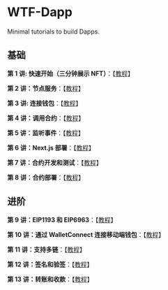 # WTF-Dapp

Minimal tutorials to build Dapps.

## 基础

**第 1 讲: 快速开始（三分钟展示 NFT）**：【[教程](./01_QuickStart/readme.md)】

**第 2 讲：节点服务**：【[教程](./02_NodeService/readme.md)】

**第 3 讲: 连接钱包**：【[教程](./03_ConnectWallet/readme.md)】

**第 4 讲：调用合约**：【[教程](./04_CallContract/readme.md)】

**第 5 讲：监听事件**：【[教程](./05_Events/readme.md)】

**第 6 讲：Next.js 部署**：【[教程](./06_NextJS/readme.md)】

**第 7 讲：合约开发和测试**：【[教程](./07_ContractDev/readme.md)】

**第 8 讲：合约部署**：【[教程](./08_ContractDeploy/readme.md)】

## 进阶

**第 9 讲：EIP1193 和 EIP6963**：【[教程](./09_EIP1193/readme.md)】

**第 10 讲：通过 WalletConnect 连接移动端钱包**：【[教程](./10_WalletConnect/readme.md)】

**第 11 讲：支持多链**：【[教程](./11_MultipleChain/readme.md)】

**第 12 讲：签名和验签**：【[教程](./12_Signature/readme.md)】

**第 13 讲：转账和收款**：【[教程](./13_Payment/readme.md)】
